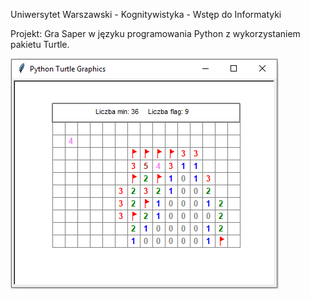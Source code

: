 Uniwersytet Warszawski - Kognitywistyka - Wstęp do Informatyki

Projekt: Gra Saper w języku programowania Python z wykorzystaniem pakietu Turtle.

<img src="./screenshot.png">
